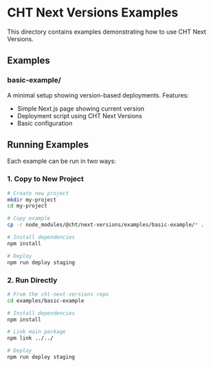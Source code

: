 # CHT Next Versions Examples

This directory contains examples demonstrating how to use CHT Next Versions.

## Examples

### basic-example/
A minimal setup showing version-based deployments. Features:
- Simple Next.js page showing current version
- Deployment script using CHT Next Versions
- Basic configuration

## Running Examples

Each example can be run in two ways:

### 1. Copy to New Project
```bash
# Create new project
mkdir my-project
cd my-project

# Copy example
cp -r node_modules/@cht/next-versions/examples/basic-example/* .

# Install dependencies
npm install

# Deploy
npm run deploy staging
```

### 2. Run Directly
```bash
# From the cht-next-versions repo
cd examples/basic-example

# Install dependencies
npm install

# Link main package
npm link ../../

# Deploy
npm run deploy staging
```

